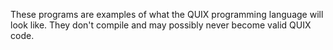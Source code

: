 These programs are examples of what the QUIX programming language will look like.
They don't compile and may possibly never become valid QUIX code.

